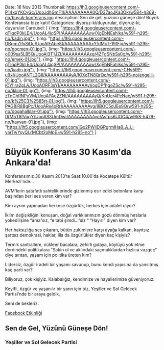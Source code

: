 Date: 18 Nov 2013
Thumbnail: https://lh3.googleusercontent.com/-P14xqYKCyGc/UooJdhGmF1I/AAAAAAAAA0Q/D37aoJKa3Ok/w584-h369-no/buyuk-konferans.jpg
description: Sen de gel, yüzünü güneşe dön! Büyük Konferansta bize katıl!
Categories: diyoruz-ki/duyurular, diyoruz-ki, duyurular
Carousel: [
  {img: "https://lh4.googleusercontent.com/-qTlqdP0kLE4/UooAL4iqSPI/AAAAAAAAAxw/XgEbNEahIks/w591-h295-no/kadin.jpg"},
  {img: "https://lh6.googleusercontent.com/-DBqmZRvSiDc/UooAIEAbe8I/AAAAAAAAAxY/dMcT-19fFig/w591-h295-no/gocmen-01.jpg"},
  {img: "https://lh3.googleusercontent.com/-o009sa5LB5Q/UooAI3T1JZI/AAAAAAAAAxg/4ZFgSNbSs0g/w591-h295-no/emek-01.jpg"},
  {img: "https://lh4.googleusercontent.com/-qTlqdP0kLE4/UooAL4iqSPI/AAAAAAAAAxw/XgEbNEahIks/w591-h295-no/kadin.jpg"},
  {img: "https://lh6.googleusercontent.com/-CHv5RP-u9xI/UooANTL2GII/AAAAAAAAAyA/lOXoTN8QrQc/w591-h295-no/engelli-01.jpg"},
  {img: "https://lh3.googleusercontent.com/-iCYIIra2gLA/UooAORF3sYI/AAAAAAAAAyI/ogDPfhgoZSc/w591-h295-no/iklim-01.jpg"},
  {img: "https://lh5.googleusercontent.com/-zTnChRNPyVM/UooAPAc2ZNI/AAAAAAAAAyQ/KnUcr4PcNac/w591-h295-no/k%25C3%2585rt-01.jpg"},
  {img: "https://lh5.googleusercontent.com/-PAG8iR8BgPc/UooARe4xRrI/AAAAAAAAAyg/8BOC5dJEe9Q/w591-h295-no/dogahalklar-01.jpg"},
  {img: "https://lh3.googleusercontent.com/-fRM5T8fVoqY/UooAS3UmDwI/AAAAAAAAAyo/Asfps6lJOC4/w958-h479-no/hayvan-01.jpg"},
  {img: "https://lh5.googleusercontent.com/iGx2PWllDGPgrmlHa8_A_L-varTwYsyQLrMCbt2oMpE=w591-h295-no"}
]


# Büyük Konferans 30 Kasım'da Ankara'da!

Konferansımız 30 Kasım 2013'te Saat:10.00'da Kocatepe Kültür Merkezi'nde...

AVM'lerin şatafatlı sahteliklerinde gizlenmiş esir edici betonlara karşı başından beri ses veren kim var?

Kim ayrım yapmadan herkese özgürlük, herkes için adalet diyor?

İklim değişikliğini konuşan, doğal varlıklarımızın gözü dönmüş hırslarla yokedilişine  “ama”sız, “e tabi şimdi...”siz “ “Hayır!” diyen kim var?

Her haksızlığa ses çıkaran, bütün zulümlere karşı ayağa kalkan, kayıtsız şartsız demokrasi, haklar, illa da özgürlükler diyen kaç kişiyiz?

Termik santrallere, nükleer bacalara, zehirli gıdaya, köylüyü yok etme derdindeki politikalara “Sakin ol ve aklındaki saçmalıklardan hızlıca vazgeç” diye sırıtan, yaşam için politika üreten kim?

Lidersiz, özgür iradeli bir yaşamı savunup, bunu kendi yapısına da yansıtmış kaç parti var?

Biliyoruz, çok kişiyiz. Kalabalığız, kendimize ve hayallerimize güveniyoruz.

Keyifli, özgür ve yaşanılır bir yarın için biz, Yeşiller ve Sol Gelecek Partisi'nde bir araya geldik.

Seni de bekleriz. 

[   Facebook Etkinliği](https://www.facebook.com/events/177462909125757/ "İndir")

## Sen de Gel, Yüzünü Güneşe Dön!

### Yeşiller ve Sol Gelecek Partisi
